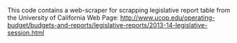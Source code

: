 This code contains a web-scraper for scrapping legislative report table from the University of California Web Page: http://www.ucop.edu/operating-budget/budgets-and-reports/legislative-reports/2013-14-legislative-session.html
